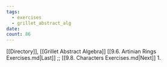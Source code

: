 ```yaml
---
tags:
  - exercises
  - grillet_abstract_alg
date:
count: 86
---
```

[[Directory]], [[Grillet Abstract Algebra]]
[[9.6. Artinian Rings Exercises.md|Last]] ;; [[9.8. Characters Exercises.md|Next]]
1. 